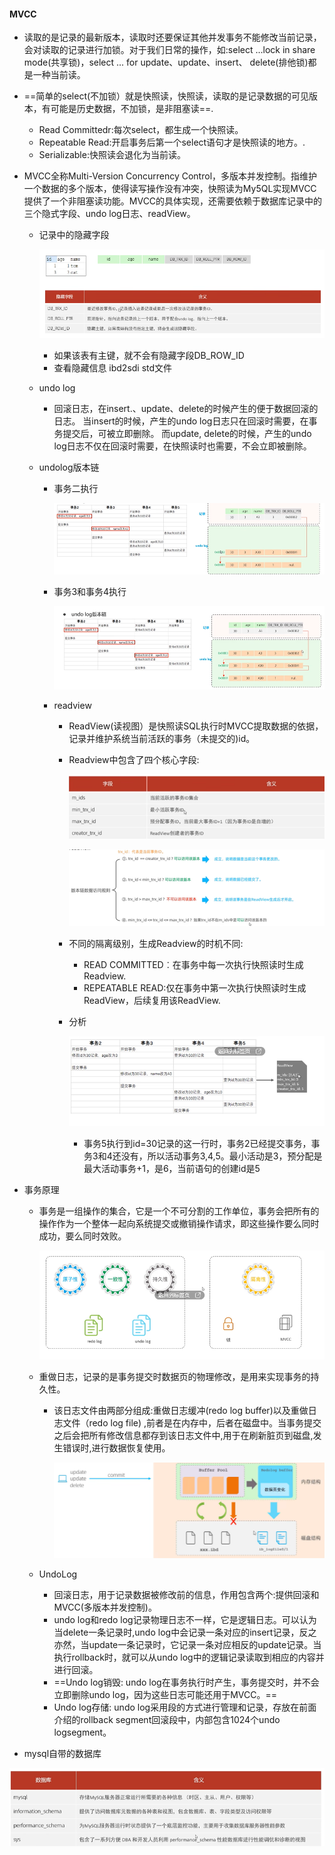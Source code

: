 #### MVCC

* 读取的是记录的最新版本，读取时还要保证其他并发事务不能修改当前记录，会对读取的记录进行加锁。对于我们日常的操作，如:select ...lock in share mode(共享锁)，select ... for update、update、insert、 delete(排他锁)都是一种当前读。

* ==简单的select(不加锁）就是快照读，快照读，读取的是记录数据的可见版本，有可能是历史数据，不加锁，是非阻塞读==. 

  * Read Committedr:每次select，都生成一个快照读。
  * Repeatable Read:开启事务后第一个select语句才是快照读的地方。.
  * Serializable:快照读会退化为当前读。

* MVCC全称Multi-Version Concurrency Control，多版本并发控制。指维护一个数据的多个版本，使得读写操作没有冲突，快照读为My5QL实现MVCC提供了一个非阻塞读功能。MVCC的具体实现，还需要依赖于数据库记录中的三个隐式字段、undo log日志、readView。

  * 记录中的隐藏字段

    ![1723270616228](Untitled.assets/1723270616228.png)

    * 如果该表有主键，就不会有隐藏字段DB_ROW_ID
    * 查看隐藏信息 ibd2sdi std文件

    

  * undo log

    * 回滚日志，在insert.、update、delete的时候产生的便于数据回滚的日志。
      当insert的时候，产生的undo log日志只在回滚时需要，在事务提交后，可被立即删除。
      而update, delete的时候，产生的undo log日志不仅在回滚时需要，在快照读时也需要，不会立即被删除。

  * undolog版本链

    * 事务二执行

      ![1723271917580](Untitled.assets/1723271917580.png)

    * 事务3和事务4执行

      ![1723272431285](Untitled.assets/1723272431285.png)

    * readview

      * ReadView(读视图）是快照读SQL执行时MVCC提取数据的依据，记录并维护系统当前活跃的事务（未提交的)id。

      * Readview中包含了四个核心字段:

        ![1723272752526](Untitled.assets/1723272752526.png)

        ![1723273144480](Untitled.assets/1723273144480.png)

      * 不同的隔离级别，生成Readview的时机不同:

        * READ COMMITTED︰在事务中每一次执行快照读时生成Readview.
        * REPEATABLE READ:仅在事务中第一次执行快照读时生成ReadView，后续复用该ReadView.

      * 分析

        ![1723273579392](Untitled.assets/1723273579392.png)

        * 事务5执行到id=30记录的这一行时，事务2已经提交事务，事务3和4还没有，所以活动事务3,4,5。最小活动是3，预分配是最大活动事务+1，是6，当前语句的创建id是5

* 事务原理

  * 事务是一组操作的集合，它是一个不可分割的工作单位，事务会把所有的操作作为一个整体一起向系统提交或撤销操作请求，即这些操作要么同时成功，要么同时效败。

    ![1723275066095](Untitled.assets/1723275066095.png)

  * 重做日志，记录的是事务提交时数据页的物理修改，是用来实现事务的持久性。

    * 该日志文件由两部分组成:重做日志缓冲(redo log buffer)以及重做日志文件（redo log file) ,前者是在内存中，后者在磁盘中。当事务提交之后会把所有修改信息都存到该日志文件中,用于在刷新脏页到磁盘,发生错误时,进行数据恢复使用。

      ![1723275809689](Untitled.assets/1723275809689.png)

  * UndoLog

    * 回滚日志，用于记录数据被修改前的信息，作用包含两个:提供回滚和MVCC(多版本并发控制)。
    * undo log和redo log记录物理日志不一样，它是逻辑日志。可以认为当delete一条记录时,undo log中会记录一条对应的insert记录，反之亦然，当update一条记录时，它记录一条对应相反的update记录。当执行rollback时，就可以从undo log中的逻辑记录读取到相应的内容并进行回滚。
    * ==Undo log销毁: undo log在事务执行时产生，事务提交时，并不会立即删除undo log，因为这些日志可能还用于MVCC。==
    * Undo log存储: undo log采用段的方式进行管理和记录，存放在前面介绍的rollback segment回滚段中，内部包含1024个undo logsegment。

*  mysql自带的数据库

  ![1723277657626](Untitled.assets/1723277657626.png)